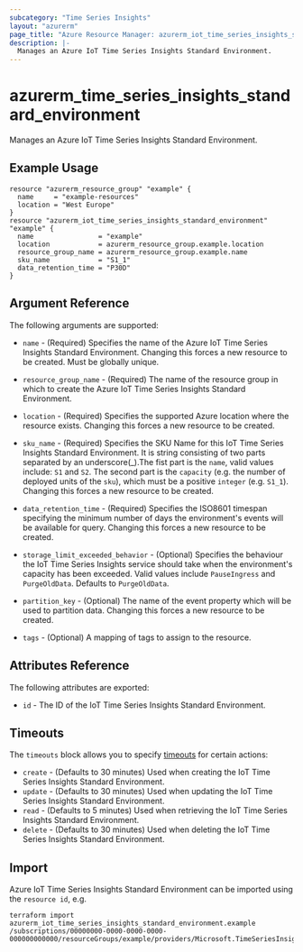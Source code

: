```yaml
---
subcategory: "Time Series Insights"
layout: "azurerm"
page_title: "Azure Resource Manager: azurerm_iot_time_series_insights_standard_environment"
description: |-
  Manages an Azure IoT Time Series Insights Standard Environment.
---
```


# azurerm_time_series_insights_standard_environment

Manages an Azure IoT Time Series Insights Standard Environment.

## Example Usage

```hcl
resource "azurerm_resource_group" "example" {
  name     = "example-resources"
  location = "West Europe"
}
resource "azurerm_iot_time_series_insights_standard_environment" "example" {
  name                = "example"
  location            = azurerm_resource_group.example.location
  resource_group_name = azurerm_resource_group.example.name
  sku_name            = "S1_1"
  data_retention_time = "P30D"
}
```

## Argument Reference

The following arguments are supported:

* `name` - (Required) Specifies the name of the Azure IoT Time Series Insights Standard Environment. Changing this forces a new resource to be created. Must be globally unique.

* `resource_group_name` - (Required) The name of the resource group in which to create the Azure IoT Time Series Insights Standard Environment.

* `location` - (Required) Specifies the supported Azure location where the resource exists. Changing this forces a new resource to be created.

* `sku_name` - (Required) Specifies the SKU Name for this IoT Time Series Insights Standard Environment. It is string consisting of two parts separated by an underscore(\_).The fist part is the `name`, valid values include: `S1` and `S2`. The second part is the `capacity` (e.g. the number of deployed units of the `sku`), which must be a positive `integer` (e.g. `S1_1`). Changing this forces a new resource to be created.

* `data_retention_time` - (Required) Specifies the ISO8601 timespan specifying the minimum number of days the environment's events will be available for query. Changing this forces a new resource to be created.

* `storage_limit_exceeded_behavior` - (Optional) Specifies the behaviour the IoT Time Series Insights service should take when the environment's capacity has been exceeded. Valid values include `PauseIngress` and `PurgeOldData`. Defaults to `PurgeOldData`.

* `partition_key` - (Optional) The name of the event property which will be used to partition data. Changing this forces a new resource to be created.

* `tags` - (Optional) A mapping of tags to assign to the resource.

## Attributes Reference

The following attributes are exported:

* `id` - The ID of the IoT Time Series Insights Standard Environment.

## Timeouts

The `timeouts` block allows you to specify [timeouts](https://www.terraform.io/language/resources/syntax#operation-timeouts) for certain actions:

* `create` - (Defaults to 30 minutes) Used when creating the IoT Time Series Insights Standard Environment.
* `update` - (Defaults to 30 minutes) Used when updating the IoT Time Series Insights Standard Environment.
* `read` - (Defaults to 5 minutes) Used when retrieving the IoT Time Series Insights Standard Environment.
* `delete` - (Defaults to 30 minutes) Used when deleting the IoT Time Series Insights Standard Environment.

## Import

Azure IoT Time Series Insights Standard Environment can be imported using the `resource id`, e.g.

```shell
terraform import azurerm_iot_time_series_insights_standard_environment.example /subscriptions/00000000-0000-0000-0000-000000000000/resourceGroups/example/providers/Microsoft.TimeSeriesInsights/environments/example
```
